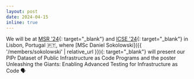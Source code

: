 ```yaml
---
layout: post
date: 2024-04-15
inline: true
---
```


We will be at [MSR '24](https://conf.researchr.org/home/msr-2024){: target="_blank"}
and [ICSE '24](https://conf.researchr.org/home/icse-2024){: target="_blank"} in Lisbon, Portugal 🇵🇹,
where [MSc Daniel Sokolowski]({{ '/members/sokolowski' | relative_url }}){: target="_blank"}
will present our PIPr Dataset of Public Infrastructure as Code Programs <!--[PIPr Dataset of Public Infrastructure as Code Programs]({{ '/assets/pdf/papers/2024_.pdf' | relative_url }}){: target="_blank"}-->
and the poster Unleashing the Giants: Enabling Advanced Testing for Infrastructure as Code <!--[Unleashing the Giants: Enabling Advanced Testing for Infrastructure as Code]({{ '/assets/pdf/papers/2024_.pdf' | relative_url }}){: target="_blank"}>--> 🗣️